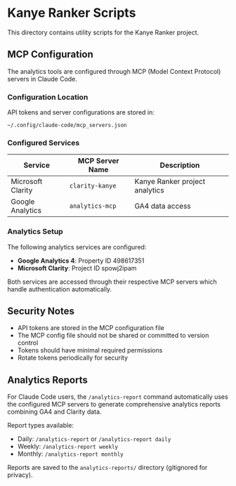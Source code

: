 # Kanye Ranker Scripts

This directory contains utility scripts for the Kanye Ranker project.

## MCP Configuration

The analytics tools are configured through MCP (Model Context Protocol) servers in Claude Code.

### Configuration Location
API tokens and server configurations are stored in:
```
~/.config/claude-code/mcp_servers.json
```

### Configured Services

| Service | MCP Server Name | Description |
|---------|-----------------|-------------|
| Microsoft Clarity | `clarity-kanye` | Kanye Ranker project analytics |
| Google Analytics | `analytics-mcp` | GA4 data access |

### Analytics Setup

The following analytics services are configured:
- **Google Analytics 4**: Property ID 498617351
- **Microsoft Clarity**: Project ID spowj2ipam

Both services are accessed through their respective MCP servers which handle authentication automatically.

## Security Notes

- API tokens are stored in the MCP configuration file
- The MCP config file should not be shared or committed to version control
- Tokens should have minimal required permissions
- Rotate tokens periodically for security

## Analytics Reports

For Claude Code users, the `/analytics-report` command automatically uses the configured MCP servers to generate comprehensive analytics reports combining GA4 and Clarity data.

Report types available:
- Daily: `/analytics-report` or `/analytics-report daily`
- Weekly: `/analytics-report weekly`
- Monthly: `/analytics-report monthly`

Reports are saved to the `analytics-reports/` directory (gitignored for privacy).
